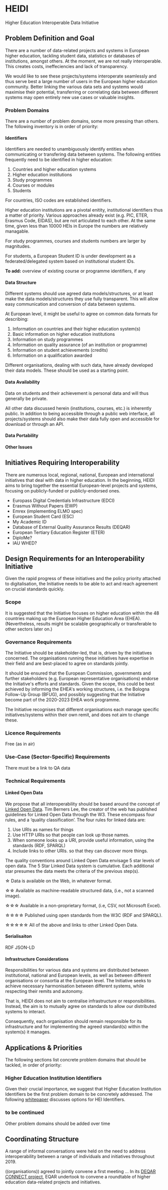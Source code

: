 # HEIDI
Higher Education Interoperable Data Initiative

## Problem Definition and Goal

There are a number of data-related projects and systems in European higher education, tackling student data, statistics or databases of institutions, amongst others. At the moment, we are not really interoperable. This creates costs, ineffeciencies and lack of transparency.

We would like to see these projects/systems interoperate seamlessly and thus serve best a large number of users in the European higher education community. Better linking the various data sets and systems would maximise their potential, transferring or correlating data between different systems may open entirely new use cases or valuable insights.

### Problem Domains

There are a number of problem domains, some more pressing than others. The following inventory is in order of priority:

#### Identifiers

Identifiers are needed to unambiguously identify entities when communicating or transfering data between systems. The following entities frequently need to be identified in higher education:

1. Countries and higher education systems
1. Higher education institutions
1. Study programmes
1. Courses or modules
1. Students

For countries, ISO codes are established identifiers.

Higher education institutions are a pivotal enitity, institutional identifiers thus a matter of priority. Various approaches already exist (e.g. PIC, ETER, Erasmus Code, EIDAS), but are not articulated to each other. At the same time, given less than 10000 HEIs in Europe the numbers are relatively managable.

For study programmes, courses and students numbers are larger by magnitudes.

For students, a European Student ID is under development as a federated/delegated system based on institutional student IDs.

**To add:** overview of existing course or programme identifiers, if any

#### Data Structure

Different systems should use agreed data models/structures, or at least make the data models/structures they use fully transparent. This will allow easy communication and conversion of data between systems.

At European level, it might be useful to agree on common data formats for describing:

1. Information on countries and their higher education system(s)
1. Basic information on higher education institutions
1. Information on study programmes
1. Information on quality assurance (of an institution or programme)
1. Information on student achievements (credits)
1. Information on a qualification awarded

Different organisations, dealing with such data, have already developed their data models. These should be used as a starting point.

#### Data Availability

Data on students and their achievement is personal data and will thus generally be private.

All other data discussed herein (institutions, courses, etc.) is inherently public. In addition to being accessible through a public web interface, all projects/systems should also make their data fully open and accessible for download or through an API.

#### Data Portability
#### Other Issues

## Initiatives Requiring Interoperability

There are numerous local, regional, national, European and international initiatives that deal with data in higher education. In the beginning, HEIDI aims to bring together the essential European-level projects and systems, focusing on publicly-funded or publicly-endorsed ones.

- Europass Digital Credentials Infrastructure (EDCI)
- Erasmus Without Papers (EWP)
- Emrex (implementing ELMO spec)
- European Student Card (ESC)
- My Academic ID
- Database of External Quality Assurance Results (DEQAR)
- European Tertiary Education Register (ETER)
- DiploMe?
- IAU WHED?

## Design Requirements for an Interoperability Initiative

Given the rapid progress of these initiatives and the policy priority attached to digitalisation, the Initiative needs to be able to act and reach agreement on crucial standards quickly.

### Scope

It is suggested that the Initiative focuses on higher education within the 48 countries making up the European Higher Education Area (EHEA). (Nevertheless, results might be scalable geographically or transferable to other sectors later on.)

### Governance Requirements

The Initiative should be stakeholder-led, that is, driven by the initiatives concerned. The organisations running these initiatives have expertise in their field and are best-placed to agree on standards jointly.

It should be ensured that the European Commission, governments and further stakeholders (e.g. European representative organisations) endorse the Initiative's efforts and standards. Given the scope, this could be best achieved by informing the EHEA's working structures, i.e. the Bologna Follow-Up Group (BFUG), and possibly suggesting that the Initiative become part of the 2020-2023 EHEA work programme.

The Initiative recognises that different organisations each manage specific initiatives/systems within their own remit, and does not aim to change these.

### Licence Requirements
Free (as in air)

### Use-Case (Sector-Specific) Requirements
There must be a link to QA data

### Technical Requirements

#### Linked Open Data
We propose that all interoperability should be based around the concept of [Linked Open Data](https://www.w3.org/wiki/LinkedData). Tim Berners Lee, the creator of the web has published guidelines for Linked Open Data through the W3. These encompass four rules, and a ‘quality classification’. The four rules for linked data are:

1. Use URIs as names for things
1. Use HTTP URIs so that people can look up those names.
1. When someone looks up a URI, provide useful information, using the standards (RDF, SPARQL)
1. Include links to other URIs. so that they can discover more things.

The quality conventions around Linked Open Data envisage 5 star levels of open data. The 5 Star Linked Data system is cumulative. Each additional star presumes the data meets the criteria of the previous step(s).

☆ Data is available on the Web, in whatever format.	

☆☆ Available as machine-readable structured data, (i.e., not a scanned image).

☆☆☆ Available in a non-proprietary format, (i.e, CSV, not Microsoft Excel).	

☆☆☆☆ Published using open standards from the W3C (RDF and SPARQL).	

☆☆☆☆☆ All of the above and links to other Linked Open Data.

#### Serialisaiton
RDF
JSON-LD

#### Infrastructure Considerations

Responsibilities for various data and systems are distributed between institutional, national and European levels, as well as between different organisations or consortia at the European level. The Initiative seeks to achieve necessary harmonisation between different systems, while respecting their remits and autonomy.

That is, HEIDI does not aim to centralise infrastructure or responsibilities. Instead, the aim is to mutually agree on standards to allow our distributed systems to interact.

Consequently, each organisation should remain responsible for its infrastructure and for implementing the agreed standard(s) within the system(s) it manages.

## Applications & Priorities

The following sections list concrete problem domains that should be tackled, in order of priority:

### Higher Education Institution Identifiers

Given their crucial importance, we suggest that Higher Education Institution Identifiers be the first problem domain to be concretely addressed.
The following 
[whitepaper](https://github.com/anthonycamilleri/HEIDI/blob/master/HEIDI%20HEI%20Identifiers%20Whitepaper.md) discusses options for HEI Identifiers.

### to be continued

Other problem domains should be added over time

## Coordinating Structure

A range of informal conversations were held on the need to address interoperability between a range of individuals and initiatives throughout 2019.

((organisations)) agreed to jointly convene a first meeting ... In its [DEQAR CONNECT project](https://www.eqar.eu/kb/projects/deqar-connect/), EQAR undertook to convene a roundtable of higher education data-related projects and initiatives.

